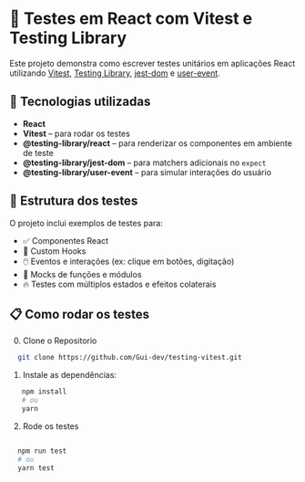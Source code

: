 
# 🧪 Testes em React com Vitest e Testing Library

Este projeto demonstra como escrever testes unitários em aplicações 
React utilizando 
[Vitest](https://vitest.dev/),
[Testing Library](https://testing-library.com/), 
[jest-dom](https://github.com/testing-library/jest-dom) e 
[user-event](https://testing-library.com/docs/user-event/intro/).

## 🚀 Tecnologias utilizadas

- **React**
- **Vitest** – para rodar os testes
- **@testing-library/react** – para renderizar os componentes em ambiente de teste
- **@testing-library/jest-dom** – para matchers adicionais no `expect`
- **@testing-library/user-event** – para simular interações do usuário

## 🧱 Estrutura dos testes

O projeto inclui exemplos de testes para:

- ✅ Componentes React
- 🔁 Custom Hooks
- 🖱️ Eventos e interações (ex: clique em botões, digitação)
- 🔮 Mocks de funções e módulos
- 🔥 Testes com múltiplos estados e efeitos colaterais


## 📋 Como rodar os testes

0. Clone o Repositorio

```bash
  git clone https://github.com/Gui-dev/testing-vitest.git
```  

1. Instale as dependências:
  
```bash
   npm install
   # ou
   yarn
```

2. Rode os testes

```bash

  npm run test
  # ou
  yarn test
```

